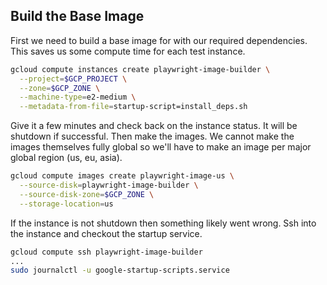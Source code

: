 ## Build the Base Image

First we need to build a base image for with our required dependencies. This saves us some compute time for each test instance.

```bash
gcloud compute instances create playwright-image-builder \
  --project=$GCP_PROJECT \
  --zone=$GCP_ZONE \
  --machine-type=e2-medium \
  --metadata-from-file=startup-script=install_deps.sh
```

Give it a few minutes and check back on the instance status. It will be shutdown if successful. Then make the images.
We cannot make the images themselves fully global so we'll have to make an image per major global region (us, eu, asia).

```bash
gcloud compute images create playwright-image-us \
  --source-disk=playwright-image-builder \
  --source-disk-zone=$GCP_ZONE \
  --storage-location=us
```

If the instance is not shutdown then something likely went wrong. Ssh into the instance and checkout the startup service.

```bash
gcloud compute ssh playwright-image-builder
...
sudo journalctl -u google-startup-scripts.service
```
